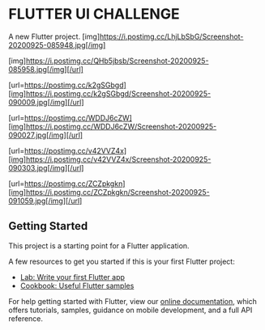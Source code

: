 # FLUTTER UI CHALLENGE

A new Flutter project.
[img]https://i.postimg.cc/LhjLbSbG/Screenshot-20200925-085948.jpg[/img]

[img]https://i.postimg.cc/QHb5jbsb/Screenshot-20200925-085958.jpg[/img][/url]

[url=https://postimg.cc/k2gSGbgd][img]https://i.postimg.cc/k2gSGbgd/Screenshot-20200925-090009.jpg[/img][/url]

[url=https://postimg.cc/WDDJ6cZW][img]https://i.postimg.cc/WDDJ6cZW/Screenshot-20200925-090027.jpg[/img][/url]

[url=https://postimg.cc/v42VVZ4x][img]https://i.postimg.cc/v42VVZ4x/Screenshot-20200925-090303.jpg[/img][/url]

[url=https://postimg.cc/ZCZpkgkn][img]https://i.postimg.cc/ZCZpkgkn/Screenshot-20200925-091059.jpg[/img][/url]


## Getting Started

This project is a starting point for a Flutter application.

A few resources to get you started if this is your first Flutter project:

- [Lab: Write your first Flutter app](https://flutter.dev/docs/get-started/codelab)
- [Cookbook: Useful Flutter samples](https://flutter.dev/docs/cookbook)

For help getting started with Flutter, view our
[online documentation](https://flutter.dev/docs), which offers tutorials,
samples, guidance on mobile development, and a full API reference.
